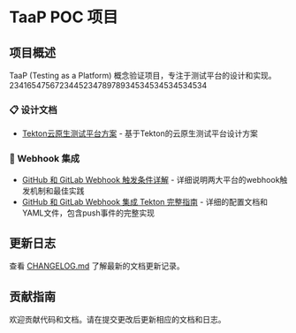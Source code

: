 # TaaP POC 项目





## 项目概述

TaaP (Testing as a Platform) 概念验证项目，专注于测试平台的设计和实现。 234165475672344523478978934534534534534534

### 📋 设计文档
- [Tekton云原生测试平台方案](docs/design/Tekton云原生测试平台方案.md) - 基于Tekton的云原生测试平台设计方案

### 📡 Webhook 集成
- [GitHub 和 GitLab Webhook 触发条件详解](docs/webhook-trigger-conditions.md) - 详细说明两大平台的webhook触发机制和最佳实践
- [GitHub 和 GitLab Webhook 集成 Tekton 完整指南](docs/tekton-webhook-integration-guide.md) - 详细的配置文档和YAML文件，包含push事件的完整实现

## 更新日志

查看 [CHANGELOG.md](docs/CHANGELOG.md) 了解最新的文档更新记录。

## 贡献指南

欢迎贡献代码和文档。请在提交更改后更新相应的文档和日志。
